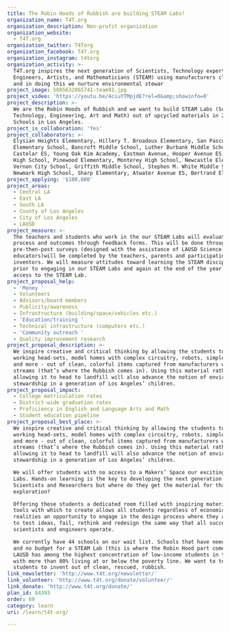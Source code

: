 ```yaml
---
title: The Robin Hoods of Rubbish are building STEAM Labs!
organization_name: T4T.org
organization_description: Non-profit organization
organization_website:
  - T4T.org
organization_twitter: T4Torg
organization_facebook: T4T.org
organization_instagram: t4torg
organization_activity: >-
  T4T.org inspires the next generation of Scientists, Technology experts,
  Engineers, Artists, and Mathematicians (STEAM) using manufacturers clean waste
  and in doing this we nurture environmental stewar
project_image: 5085632065741-team91.jpg
project_video: 'https://youtu.be/4ciuYTMpjdE?rel=0&amp;showinfo=0'
project_description: >-
  We are the Robin Hoods of Rubbish and we want to build STEAM Labs (Science,
  Technology, Engineering, Art and Math) out of upcycled materials in 20 Title 1
  Schools in Los Angeles.
project_is_collaboration: 'Yes'
project_collaborators: >-
  Elysian Heights Elementary, Hillery T. Broadous Elementary, San Pascual Avenue
  Elementary School, Bancroft Middle School, Luther Burbank Middle School,
  Castelar ES, Young Oak Kim Academy, Eastman Avenue, Hooper Avenue ES, STEAM
  High School, Pinewood Elementary, Monterey High School, Newcastle Elementary,
  Vernon City School, Griffith Middle School, Stephen M. White Middle School,
  Newmark High School, Sharp Elementary, Atwater Avenue ES, Bertrand Elementary
project_applying: '$100,000'
project_areas:
  - Central LA
  - East LA
  - South LA
  - County of Los Angeles
  - City of Los Angeles
  - LAUSD
project_measure: >-
  The teachers and students who work in the our STEAM Labs will evaluate the
  process and outcomes through feedback forms. This will be done through
  pre-then-post surveys (designed with the assistance of LAUSD Science
  educators)will be completed by the teachers, parents and participating young
  inventors. We will measure attitudes toward learning the STEAM disciplines
  prior to engaging in our STEAM Labs and again at the end of the year with
  access to the STEAM Lab.
project_proposal_help:
  - 'Money '
  - Volunteers
  - Advisors/board members
  - Publicity/awareness
  - Infrastructure (building/space/vehicles etc.)
  - 'Education/training '
  - Technical infrastructure (computers etc.)
  - 'Community outreach '
  - Quality improvement research
project_proposal_description: >-
  We inspire creative and critical thinking by allowing the students to create
  working head-sets, model homes with complex circuitry, robots, simple engines
  and more - out of clean, colorful items captured from manufacturers waste
  streams (that’s where the Rubbish comes in). Using this material rather than
  allowing it to head to landfill will also advance the notion of environmental
  stewardship in a generation of Los Angeles’ children.
project_proposal_impact:
  - College matriculation rates
  - District-wide graduation rates
  - Proficiency in English and Language Arts and Math
  - Student education pipeline
project_proposal_best_place: >-
  We inspire creative and critical thinking by allowing the students to create
  working head-sets, model homes with complex circuitry, robots, simple engines
  and more - out of clean, colorful items captured from manufacturers waste
  streams (that’s where the Rubbish comes in). Using this material rather than
  allowing it to head to landfill will also advance the notion of environmental
  stewardship in a generation of Los Angeles’ children.

  We will offer students with no access to a Makers’ Space our exciting STEAM
  Labs. Hands-on learning is the key to developing the next generation of
  Scientists and Researchers but where do they get the material for that
  exploration? 

  Offering these students a dedicated room filled with inspiring materials and
  tools with which to create allows all students regardless of economic
  realities an opportunity to engage in the design process where they are able
  to test ideas, fail, rethink and redesign the same way that all successful
  scientists and engineers operate.  

  We currently have 44 schools on our wait list. Schools that have need, room,
  and no budget for a STEAM Lab (this is where the Robin Hood part comes in).
  LAUSD has among the highest concentration of low-income students in the state,
  with more than 80% living at or below the poverty line. We want to teach these
  students to invent out of clean, rescued, rubbish.
link_newsletter: 'http://www.t4t.org/newsletter/'
link_volunteer: 'http://www.t4t.org/donate/volunteer/'
link_donate: 'http://www.t4t.org/donate/'
plan_id: 84393
order: 69
category: learn
uri: /learn/t4t-org/

---
```

